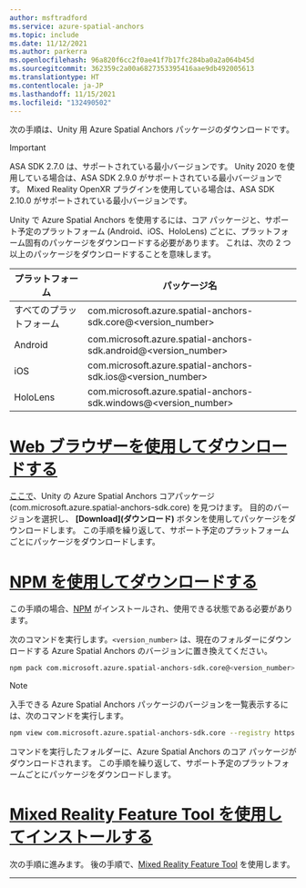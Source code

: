 ```yaml
---
author: msftradford
ms.service: azure-spatial-anchors
ms.topic: include
ms.date: 11/12/2021
ms.author: parkerra
ms.openlocfilehash: 96a820f6cc2f0ae41f7b17fc284ba0a2a064b45d
ms.sourcegitcommit: 362359c2a00a6827353395416aae9db492005613
ms.translationtype: HT
ms.contentlocale: ja-JP
ms.lasthandoff: 11/15/2021
ms.locfileid: "132490502"
---
```

次の手順は、Unity 用 Azure Spatial Anchors パッケージのダウンロードです。 

> [!IMPORTANT]
> ASA SDK 2.7.0 は、サポートされている最小バージョンです。 Unity 2020 を使用している場合は、ASA SDK 2.9.0 がサポートされている最小バージョンです。 Mixed Reality OpenXR プラグインを使用している場合は、ASA SDK 2.10.0 がサポートされている最小バージョンです。

Unity で Azure Spatial Anchors を使用するには、コア パッケージと、サポート予定のプラットフォーム (Android、iOS、HoloLens) ごとに、プラットフォーム固有のパッケージをダウンロードする必要があります。 これは、次の 2 つ以上のパッケージをダウンロードすることを意味します。

| プラットフォーム | パッケージ名                                    |
|----------|-------------------------------------------------|
| すべてのプラットフォーム  | com.microsoft.azure.spatial-anchors-sdk.core@<version_number> |
| Android  | com.microsoft.azure.spatial-anchors-sdk.android@<version_number> |
| iOS      | com.microsoft.azure.spatial-anchors-sdk.ios@<version_number>     |
| HoloLens | com.microsoft.azure.spatial-anchors-sdk.windows@<version_number> |

# <a name="download-with-web-browser"></a>[Web ブラウザーを使用してダウンロードする](#tab/unity-package-web-ui)

[ここで](https://dev.azure.com/aipmr/MixedReality-Unity-Packages/_packaging?_a=feed&feed=Unity-packages)、Unity の Azure Spatial Anchors コアパッケージ (com.microsoft.azure.spatial-anchors-sdk.core) を見つけます。 目的のバージョンを選択し、 **[Download]\(ダウンロード\)** ボタンを使用してパッケージをダウンロードします。 この手順を繰り返して、サポート予定のプラットフォームごとにパッケージをダウンロードします。

# <a name="download-with-npm"></a>[NPM を使用してダウンロードする](#tab/unity-package-npm)

この手順の場合、<a href="https://www.npmjs.com/get-npm" target="_blank">NPM</a> がインストールされ、使用できる状態である必要があります。

次のコマンドを実行します。`<version_number>` は、現在のフォルダーにダウンロードする Azure Spatial Anchors のバージョンに置き換えてください。

```bash
npm pack com.microsoft.azure.spatial-anchors-sdk.core@<version_number> --registry https://pkgs.dev.azure.com/aipmr/MixedReality-Unity-Packages/_packaging/Unity-packages/npm/registry/
```

> [!NOTE]
> 入手できる Azure Spatial Anchors パッケージのバージョンを一覧表示するには、次のコマンドを実行します。
>
> ```bash
> npm view com.microsoft.azure.spatial-anchors-sdk.core --registry https://pkgs.dev.azure.com/aipmr/MixedReality-Unity-Packages/_packaging/Unity-packages/npm/registry/ versions
> ```

コマンドを実行したフォルダーに、Azure Spatial Anchors のコア パッケージがダウンロードされます。 この手順を繰り返して、サポート予定のプラットフォームごとにパッケージをダウンロードします。

# <a name="install-with-mixed-reality-feature-tool"></a>[Mixed Reality Feature Tool を使用してインストールする](#tab/unity-package-mixed-reality-feature-tool)

次の手順に進みます。 後の手順で、<a href="/windows/mixed-reality/develop/unity/welcome-to-mr-feature-tool" target="_blank">Mixed Reality Feature Tool</a> を使用します。

---
